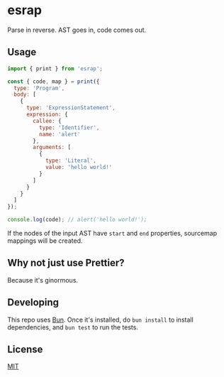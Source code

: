 # esrap

Parse in reverse. AST goes in, code comes out.

## Usage

```js
import { print } from 'esrap';

const { code, map } = print({
  type: 'Program',
  body: [
    {
      type: 'ExpressionStatement',
      expression: {
        callee: {
          type: 'Identifier',
          name: 'alert'
        },
        arguments: [
          {
            type: 'Literal',
            value: 'hello world!'
          }
        ]
      }
    }
  ]
});

console.log(code); // alert('hello world!');
```

If the nodes of the input AST have `start` and `end` properties, sourcemap mappings will be created.

## Why not just use Prettier?

Because it's ginormous.

## Developing

This repo uses [Bun](https://bun.sh/). Once it's installed, do `bun install` to install dependencies, and `bun test` to run the tests.

## License

[MIT](LICENSE)
